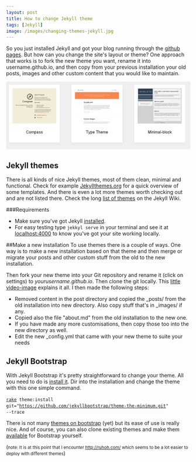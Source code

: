 ```yaml
---
layout: post
title: How to change Jekyll theme
tags: [Jekyll]
image: /images/changing-themes-jekyll.jpg
---
```


So you just installed Jekyll and got your blog running through the <a href="https://pages.github.com/">github pages</a>. But how can you change the site's layout or theme? One approach that works is to fork the new theme you want, rename it into username.github.io, and then copy from your previous installation your old posts, images and other custom content that you would like to maintain.

![Changing themes at Jekyll](/images/changing-themes-jekyll.jpg)

<!--more-->

<h2>Jekyll themes</h2>
There is all kinds of nice Jekyll themes, most of them clean, minimal and functional. Check for example <a href="http://jekyllthemes.org/">Jekyllthemes.org</a> for a quick overview of some templates. And there is even a lot more themes worth checking out and are not listed there. Check the long <a href="https://github.com/jekyll/jekyll/wiki/Themes">list of themes</a> on the Jekyll Wiki.

###Requirements
 * Make sure you've got Jekyll <a href="http://jekyllrb.com/docs/installation/">installed</a>.
 * For easy testing type <code>jekkyl serve</code> in your terminal and see it at <a href="http://localhost:4000">localhost:4000</a> to know you've got your site working locally.

##Make a new installation
To use themes there is a couple of ways. One way is to make a new installation based on that theme and then merge or migrate your posts and other custom stuff from the old to the new installation.

Then fork your new theme into your Git repository and rename it (click on settings) to <i>yourusername.github.io</i>. Then clone the git locally. This <a href="https://raw.githubusercontent.com/robokow/robokow-old-github/master/images/step1.gif">little video-image</a> explains it all. I then made the following steps:

 * Removed content in the post directory and copied the _posts/ from the old installation into new directory. Also copy stuff that's in _images/ if any.
 * Copied also the file "about.md" from the old installation to the new one.
 * If you have made any more customisations, then copy those too into the new directory as well.
 * Edit the new _config.yml that came with your new theme to suite your needs

<h2>Jekyll Bootstrap</h2>
With Jekyll Bootstrap it's pretty straightforward to change your theme. All you need to do is <a href="http://jekyllbootstrap.com/usage/jekyll-quick-start.html">install it</a>. Dir into the installation and change the theme with this one simple command. 

<code><a href="https://rubygems.org/gems/rake">rake</a> theme:install git="https://github.com/jekyllbootstrap/theme-the-minimum.git" --trace</code>

There is not many <a href="http://themes.jekyllbootstrap.com/">themes on bootstrap</a> (yet) but its ease of use is really nice. And of course, you can also clone existing themes and make them <a href="http://jekyllbootstrap.com/api/theme-api.html">available</a> for Bootstrap yourself.


(<small>note: It is at this point that I encounter <a href="http://ruhoh.com/">http://ruhoh.com/</a> which seems to be a lot easier to deploy with different themes</small>)

